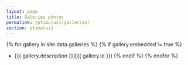 ```yaml
---
layout: page
title: Galeries photos
permalink: /ptimulus1/galleries/
section: ptimulus1
---
```


{% for gallery in site.data.galleries %}
  {% if gallery.embedded != true %}
  - [{{ gallery.description }}]({{ gallery.id }})
  {% endif %}
{% endfor %}
